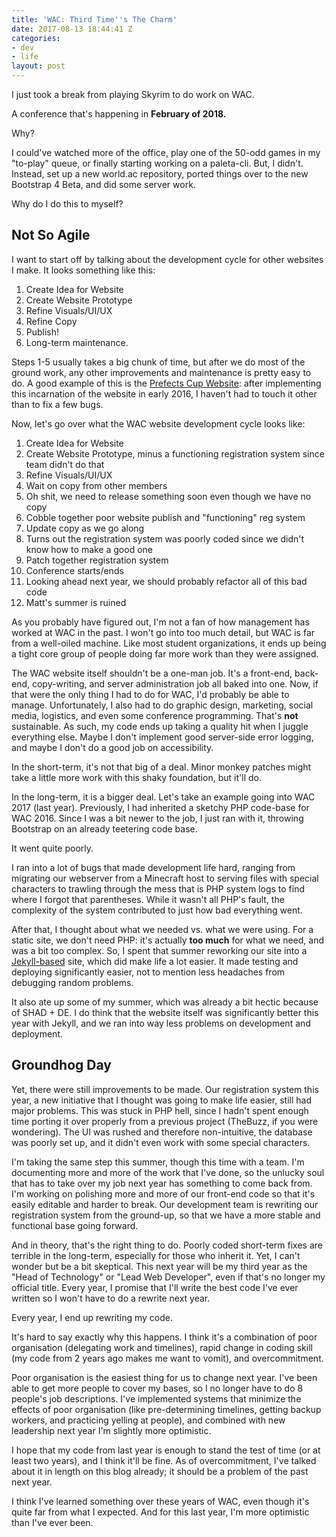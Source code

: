```yaml
---
title: 'WAC: Third Time''s The Charm'
date: 2017-08-13 18:44:41 Z
categories:
- dev
- life
layout: post
---
```


I just took a break from playing Skyrim to do work on WAC.

A conference that's happening in **February of 2018.**

Why?

I could've watched more of the office, play one of the 50-odd games in my "to-play" queue, or finally starting working on a paleta-cli. But, I didn't. Instead, set up a new world.ac repository, ported things over to the new Bootstrap 4 Beta, and did some server work.

Why do I do this to myself?

## Not So Agile

I want to start off by talking about the development cycle for other websites I make. It looks something like this:

1. Create Idea for Website
2. Create Website Prototype
3. Refine Visuals/UI/UX
4. Refine Copy
5. Publish!
6. Long-term maintenance.

Steps 1-5 usually takes a big chunk of time, but after we do most of the ground work, any other improvements and maintenance is pretty easy to do. A good example of this is the [Prefects Cup Website](https://pc.ucc.on.ca): after implementing this incarnation of the website in early 2016, I haven't had to touch it other than to fix a few bugs.

Now, let's go over what the WAC website development cycle looks like:

1. Create Idea for Website
2. Create Website Prototype, minus a functioning registration system since team didn't do that
3. Refine Visuals/UI/UX
4. Wait on copy from other members
5. Oh shit, we need to release something soon even though we have no copy
6. Cobble together poor website publish and "functioning" reg system
7. Update copy as we go along
8. Turns out the registration system was poorly coded since we didn't know how to make a good one
9. Patch together registration system
10. Conference starts/ends
11. Looking ahead next year, we should probably refactor all of this bad code
12. Matt's summer is ruined

As you probably have figured out, I'm not a fan of how management has worked at WAC in the past. I won't go into too much detail, but WAC is far from a well-oiled machine. Like most student organizations, it ends up being a tight core group of people doing far more work than they were assigned.

The WAC website itself shouldn't be a one-man job. It's a front-end, back-end, copy-writing, and server administration job all baked into one. Now, if that were the only thing I had to do for WAC, I'd probably be able to manage. Unfortunately, I also had to do graphic design, marketing, social media, logistics, and even some conference programming. That's **not** sustainable. As such, my code ends up taking a quality hit when I juggle everything else. Maybe I don't implement good server-side error logging, and maybe I don't do a good job on accessibility.

In the short-term, it's not that big of a deal. Minor monkey patches might take a little more work with this shaky foundation, but it'll do.

In the long-term, it is a bigger deal. Let's take an example going into WAC 2017 (last year). Previously, I had inherited a sketchy PHP code-base for WAC 2016. Since I was a bit newer to the job, I just ran with it, throwing Bootstrap on an already teetering code base.

It went quite poorly.

I ran into a lot of bugs that made development life hard, ranging from migrating our webserver from a Minecraft host to serving files with special characters to trawling through the mess that is PHP system logs to find where I forgot that parentheses. While it wasn't all PHP's fault, the complexity of the system contributed to just how bad everything went.

After that, I thought about what we needed vs. what we were using. For a static site, we don't need PHP: it's actually **too much** for what we need, and was a bit too complex. So, I spent that summer reworking our site into a [Jekyll-based](https://jekyllrb.com) site, which did make life a lot easier. It made testing and deploying significantly easier, not to mention less headaches from debugging random problems.

It also ate up some of my summer, which was already a bit hectic because of SHAD + DE. I do think that the website itself was significantly better this year with Jekyll, and we ran into way less problems on development and deployment.

## Groundhog Day

Yet, there were still improvements to be made. Our registration system this year, a new initiative that I thought was going to make life easier, still had major problems. This was stuck in PHP hell, since I hadn't spent enough time porting it over properly from a previous project (TheBuzz, if you were wondering). The UI was rushed and therefore non-intuitive, the database was poorly set up, and it didn't even work with some special characters.

I'm taking the same step this summer, though this time with a team. I'm documenting more and more of the work that I've done, so the unlucky soul that has to take over my job next year has something to come back from. I'm working on polishing more and more of our front-end code so that it's easily editable and harder to break. Our development team is rewriting our registration system from the ground-up, so that we have a more stable and functional base going forward.

And in theory, that's the right thing to do. Poorly coded short-term fixes are terrible in the long-term, especially for those who inherit it. Yet, I can't wonder but be a bit skeptical. This next year will be my third year as the "Head of Technology" or "Lead Web Developer", even if that's no longer my official title. Every year, I promise that I'll write the best code I've ever written so I won't have to do a rewrite next year.

Every year, I end up rewriting my code.

It's hard to say exactly why this happens. I think it's a combination of poor organisation (delegating work and timelines), rapid change in coding skill (my code from 2 years ago makes me want to vomit), and overcommitment.

Poor organisation is the easiest thing for us to change next year. I've been able to get more people to cover my bases, so I no longer have to do 8 people's job descriptions. I've implemented systems that minimize the effects of poor organisation (like pre-determining timelines, getting backup workers, and practicing yelling at people), and combined with new leadership next year I'm slightly more optimistic.

I hope that my code from last year is enough to stand the test of time (or at least two years), and I think it'll be fine. As of overcommitment, I've talked about it in length on this blog already; it should be a problem of the past next year.

I think I've learned something over these years of WAC, even though it's quite far from what I expected. And for this last year, I'm more optimistic than I've ever been.

